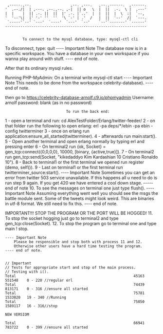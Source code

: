
     ,-----.,--.                  ,--. ,---.   ,--.,------.  ,------.
    '  .--./|  | ,---. ,--.,--. ,-|  || o   \  |  ||  .-.  \ |  .---'
    |  |    |  || .-. ||  ||  |' .-. |`..'  |  |  ||  |  \  :|  `--, 
    '  '--'\|  |' '-' ''  ''  '\ `-' | .'  /   |  ||  '--'  /|  `---.
     `-----'`--' `---'  `----'  `---'  `--'    `--'`-------' `------'
    ----------------------------------------------------------------- 


            To connect to the mysql database, type: mysql-ctl cli
            
To disconnect, type: quit
    ---- Important Note
        The database now is in a specific workspace.
        You have a database in your own workspace if you wanna play around with stuff.
    ---- end of note.

After that its ordinary mysql rules.

Running PHP-MyAdmin:
On a terminal write mysql-ctl start 
    ---- Important Note
        This needs to be done from the workspace celebrity-database).
    ---- end of note.
    
then go to https://celebrity-database-arnolf.c9.io/phpmyadmin
Username: arnolf
password: blank (as in no password)


                                To run the back end:

1 - open a terminal and run:
    cd AlexTestFolder/Erlang/twitter-feeder/
2 - on that folder run the following to open erlang:
    erl -pa deps/*/ebin -pa ebin -config twitterminer
3 - once on erlang run
    application:ensure_all_started(twitterminer).
4 - afterwards run
    main:start().
5 - Open another terminal and open erlang normally by typing erl and pressing enter
6 - On terminal2 run 
    {ok, Socket} = gen_tcp:connect({0,0,0,0}, 10000, [binary, {active,true}]).
7 - On terminal2 run
    gen_tcp:send(Socket, "kikedaddyo Kim Kardashian 10 Cristiano Ronaldo 10").
8 - Back to terminal1 or the first terminal we opened run
    register (demo, self()).
9 - Last on terminal1 or the first terminal run
    twitterminer_source:start().
    ---- Important Note
        Sometimes you can get an error from twitter 503 service unavailable.
        If this happens all u need to do is run step 9 again.
        If you get 420 we have entered a cool down stage.
    ----- end of note
10. To see the messages on terminal one just type
    flush().
    ---- Important Note
        Assuming everything went well you should see the msgs the battle module sent.
        Some of the tweets might look weird. This are binaries in utf-8 format. We still
        need to fix this.
    ---- end of note.

IMPORTANT!!! STOP THE PROGRAM OR THE PORT WILL BE HOGGED!
11. To stop the socket hogging just go to terminal2 and type
    gen_tcp:close(Socket).
12. To stop the program go to terminal one and type
    main ! stop.

    ---- Important Note
        Please be responsible and stop both with process 11 and 12.
        Otherwise other users have a hard time testing the program.
    ---- end of note.
    
    
    // Important
    // Tests for appropriate start and stop of the main process.
    // Testing with i().
    Total                                                      45163   551548    0 - 220 //regular erl
    Total                                                      74439   813171    0 - 316 //ensure all started
    Total                                                      75781  1533820   19 - 340 //Running
    Total                                                      75050  1589117   16 - 316//stop
    
    NEW VERSIOM
    
    Total                                                      66941   783722    0 - 399 //ensure all started
    
